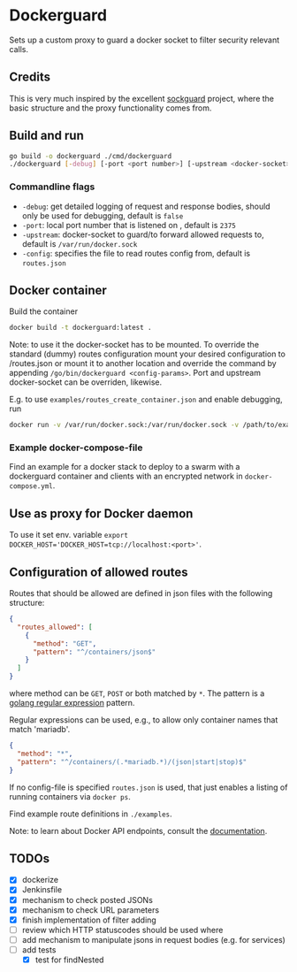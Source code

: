 # Dockerguard

Sets up a custom proxy to guard a docker socket to filter security relevant calls.

## Credits

This is very much inspired by the excellent [sockguard](https://github.com/buildkite/sockguard) project, where the basic structure and the proxy functionality comes from.

## Build and run

```bash
go build -o dockerguard ./cmd/dockerguard
./dockerguard [-debug] [-port <port number>] [-upstream <docker-socket>] [-config </path/to/routes.json>]
```

### Commandline flags

* `-debug`: get detailed logging of request and response bodies, should only be used for debugging, default is `false`
* `-port`: local port number that is listened on , default is `2375`
* `-upstream`: docker-socket to guard/to forward allowed requests to, default is `/var/run/docker.sock`
* `-config`: specifies the file to read routes config from, default is `routes.json`


## Docker container

Build the container

```bash
docker build -t dockerguard:latest .
```

Note: to use it the docker-socket has to be mounted. To override the standard (dummy) routes configuration mount your desired configuration to /routes.json or mount it to another location and override the command by appending `/go/bin/dockerguard <config-params>`. Port and upstream docker-socket can be overriden, likewise.

E.g. to use `examples/routes_create_container.json` and enable debugging, run

```bash
docker run -v /var/run/docker.sock:/var/run/docker.sock -v /path/to/examples/routes_create_container.json:/routes.json -p 2375:2375 dockerguard /go/bin/dockerguard -debug=true
```

### Example docker-compose-file

Find an example for a docker stack to deploy to a swarm with a dockerguard container and clients with an encrypted network in `docker-compose.yml`.

## Use as proxy for Docker daemon

To use it set env. variable `export DOCKER_HOST='DOCKER_HOST=tcp://localhost:<port>'`.



## Configuration of allowed routes

Routes that should be allowed are defined in json files with the following structure:

```json
{
  "routes_allowed": [
    {
      "method": "GET",
      "pattern": "^/containers/json$"
    }
  ]
}
```

where method can be `GET`, `POST` or both matched by `*`. The pattern is a [golang regular expression](https://golang.org/pkg/regexp/syntax/) pattern.

Regular expressions can be used, e.g., to allow only container names that match 'mariadb'.

```json
{
  "method": "*",
  "pattern": "^/containers/(.*mariadb.*)/(json|start|stop)$"
}
```

If no config-file is specified `routes.json` is used, that just enables a listing of running containers via `docker ps`.

Find example route definitions in `./examples`.


Note: to learn about Docker API endpoints, consult the [documentation](https://docs.docker.com/engine/api/v1.40/).

## TODOs

* [x] dockerize
* [x] Jenkinsfile
* [x] mechanism to check posted JSONs
* [x] mechanism to check URL parameters
* [x] finish implementation of filter adding
* [ ] review which HTTP statuscodes should be used where
* [ ] add mechanism to manipulate jsons in request bodies (e.g. for services)
* [ ] add tests
  * [x] test for findNested
